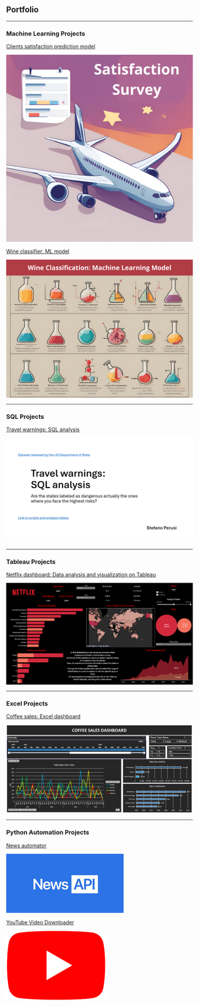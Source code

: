 ## Portfolio

---

### Machine Learning Projects

[Clients satisfaction prediction model](/projects/ML_clients_satisfaction.ipynb)

<img src="images/thumbnail_airline_satisfaction.png?raw=True"/>

[Wine classifier: ML model](/projects/machine_learning_wine.ipynb)

<img src="images/thumbnail_wine.png?raw=True"/>

---

### SQL Projects

[Travel warnings: SQL analysis](/projects/SQL_Project_Travel_warnings.pdf)

<img src="images/SQL project thumbnail - travel warnings.png?raw=true"/>

---

### Tableau Projects

[Netflix dashboard: Data analysis and visualization on Tableau](/projects/Tableau_Project_Netflix/Tableau_Project_Netflix.pdf)

<img src="images/thumbnail_netflix.png?raw=True"/>

---

### Excel Projects

[Coffee sales: Excel dashboard](https://drive.google.com/drive/folders/19vFRcfiDYtC-Gja0b5yzv31EQ9Rg0t-f?usp=sharing)

<img src="images/coffee_thumbnail.png?raw=true"/>

---

### Python Automation Projects

[News automator](/projects/news_automator.md)

<img src="images/news_automator_thumbnail.png?raw=true"/>

[YouTube Video Downloader](/projects/youtube_downloader.md)

<img src="images/youtube_downloader_thumbnail.png?raw=true"/>





